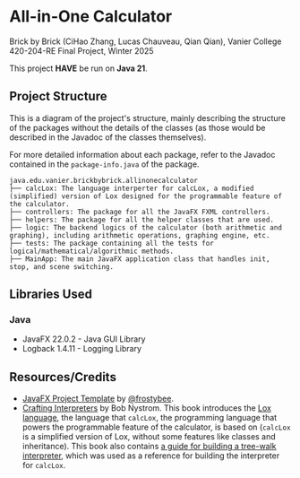 # All-in-One Calculator

Brick by Brick (CiHao Zhang, Lucas Chauveau, Qian Qian), Vanier College 420-204-RE Final Project, Winter 2025

This project **HAVE** be run on **Java 21**.

## Project Structure

This is a diagram of the project's structure, mainly describing the structure of the packages without the details of the classes (as those would be described in the Javadoc of the classes themselves).

For more detailed information about each package, refer to the Javadoc contained in the `package-info.java` of the package.

```
java.edu.vanier.brickbybrick.allinonecalculator
├── calcLox: The language interperter for calcLox, a modified (simplified) version of Lox designed for the programmable feature of the calculator.
├── controllers: The package for all the JavaFX FXML controllers.
├── helpers: The package for all the helper classes that are used.
├── logic: The backend logics of the calculator (both arithmetic and graphing), including arithmetic operations, graphing engine, etc.
├── tests: The package containing all the tests for logical/mathematical/algorithmic methods.
├── MainApp: The main JavaFX application class that handles init, stop, and scene switching.
```

## Libraries Used

### Java

- JavaFX 22.0.2 - Java GUI Library
- Logback 1.4.11 - Logging Library

## Resources/Credits

- [JavaFX Project Template](https://github.com/frostybee/javafx-template) by [@frostybee](https://github.com/frostybee).
- [Crafting Interpreters](https://craftinginterpreters.com/) by Bob Nystrom. This book introduces the [Lox language](https://craftinginterpreters.com/the-lox-language.html), the language that `calcLox`, the programming language that powers the programmable feature of the calculator, is based on (`calcLox` is a simplified version of Lox, without some features like classes and inheritance). This book also contains [a guide for building a tree-walk interpreter](https://craftinginterpreters.com/a-tree-walk-interpreter.html), which was used as a reference for building the interpreter for `calcLox`.
